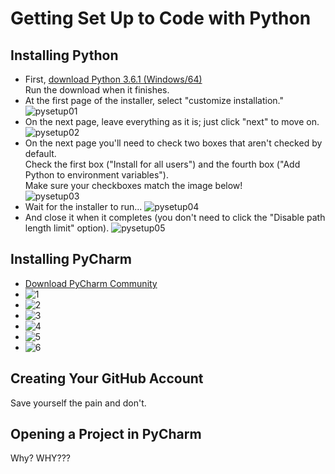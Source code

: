 # Getting Set Up to Code with Python

## Installing Python

* First, [download Python 3.6.1 (Windows/64)](https://www.python.org/ftp/python/3.6.1/python-3.6.1-amd64.exe)  
  Run the download when it finishes.
* At the first page of the installer, select "customize installation."  
  ![pysetup01](assets/img/pysetup01.jpg)
* On the next page, leave everything as it is; just click "next" to move on.
  ![pysetup02](assets/img/pysetup02.jpg)
* On the next page you'll need to check two boxes that aren't checked by default.  
  Check the first box ("Install for all users") and the fourth box ("Add Python to environment variables").  
  Make sure your checkboxes match the image below!  
  ![pysetup03](assets/img/pysetup03.jpg)
* Wait for the installer to run...
  ![pysetup04](assets/img/pysetup04.jpg)
* And close it when it completes (you don't need to click the "Disable path length limit" option).
  ![pysetup05](assets/img/pysetup05.jpg)

## Installing PyCharm

* [Download PyCharm Community](https://www.jetbrains.com/pycharm/download/#section=windows)
* ![1](assets/img/pychsetup01.jpg)
* ![2](assets/img/pychsetup02.jpg)
* ![3](assets/img/pychsetup03.jpg)
* ![4](assets/img/pychsetup04.jpg)
* ![5](assets/img/pychsetup05.jpg)
* ![6](assets/img/pychsetup06.jpg)

## Creating Your GitHub Account

Save yourself the pain and don't.

## Opening a Project in PyCharm

Why? WHY???
